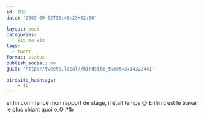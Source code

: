 ```yaml
---
id: 182
date: '2009-09-02T16:46:23+02:00'

layout: post
categories:
  - Vis ma vie
tags:
  - tweet
format: status
publish_social: no
guid: 'http://tweets.local/?birdsite_tweet=3714322441'

birdsite_hashtags:
    - fb
---
```


enfin commencé mon rapport de stage, il était temps 😉 Enfin c’est le travail le plus chiant quoi o\_O #fb